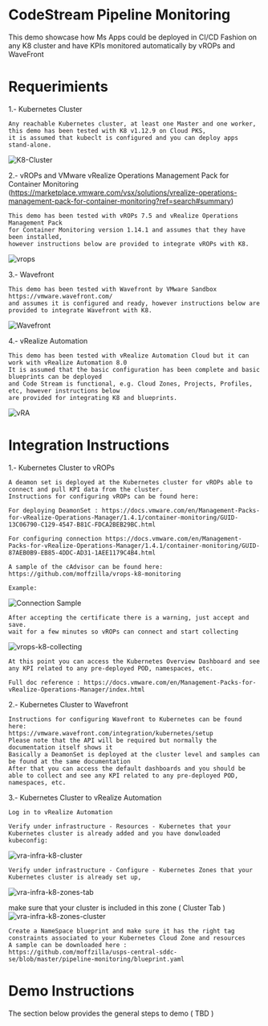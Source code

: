 # CodeStream Pipeline Monitoring
This demo showcase how Ms Apps could be deployed in CI/CD Fashion on any K8 cluster and have KPIs monitored automatically by vROPs and WaveFront

# Requerimients

1.- Kubernetes Cluster
 
	Any reachable Kubernetes cluster, at least one Master and one worker, 
	this demo has been tested with K8 v1.12.9 on Cloud PKS,
	it is assumed that kubeclt is configured and you can deploy apps stand-alone.
  
   ![K8-Cluster](https://github.com/moffzilla/usps-central-sddc-se/blob/master/media/kubernetes-cluster.png)
  
2.- vROPs and VMware vRealize Operations Management Pack for Container Monitoring (https://marketplace.vmware.com/vsx/solutions/vrealize-operations-management-pack-for-container-monitoring?ref=search#summary)
 
	This demo has been tested with vROPs 7.5 and vRealize Operations Management Pack 
	for Container Monitoring version 1.14.1 and assumes that they have been installed, 
	however instructions below are provided to integrate vROPs with K8.
  
  ![vrops](https://github.com/moffzilla/usps-central-sddc-se/blob/master/media/vrops.png)
  
3.- Wavefront
 
	This demo has been tested with Wavefront by VMware Sandbox https://vmware.wavefront.com/ 
	and assumes it is configured and ready, however instructions below are provided to integrate Wavefront with K8.

![Wavefront](https://github.com/moffzilla/usps-central-sddc-se/blob/master/media/wavefront.png)
  
4.- vRealize Automation
 
	This demo has been tested with vRealize Automation Cloud but it can work with vRealize Automation 8.0
	It is assumed that the basic configuration has been complete and basic blueprints can be deployed 
	and Code Stream is functional, e.g. Cloud Zones, Projects, Profiles, etc, however instructions below 
	are provided for integrating K8 and blueprints. 
  
  ![vRA](https://github.com/moffzilla/usps-central-sddc-se/blob/master/media/vRA-k8.png)
  
# Integration Instructions

1.- Kubernetes Cluster to vROPs
 
	A deamon set is deployed at the Kubernetes cluster for vROPs able to connect and pull KPI data from the cluster.
	Instructions for configuring vROPs can be found here: 
	
	For deploying DeamonSet : https://docs.vmware.com/en/Management-Packs-for-vRealize-Operations-Manager/1.4.1/container-monitoring/GUID-13C06790-C129-4547-B81C-FDCA2BEB29BC.html
	
	For configuring connection https://docs.vmware.com/en/Management-Packs-for-vRealize-Operations-Manager/1.4.1/container-monitoring/GUID-87AEB0B9-EB85-4DDC-AD31-1AEE1179C4B4.html
	
	A sample of the cAdvisor can be found here:
	https://github.com/moffzilla/vrops-k8-monitoring
	
	Example:
![Connection Sample](https://github.com/moffzilla/usps-central-sddc-se/blob/master/media/vrops-k8-connection-sample.png)
	
	After accepting the certificate there is a warning, just accept and save.
	wait for a few minutes so vROPs can connect and start collecting
![vrops-k8-collecting](https://github.com/moffzilla/usps-central-sddc-se/blob/master/media/vrops-k8-collecting.png)
	
	At this point you can access the Kubernetes Overview Dashboard and see any KPI related to any pre-deployed POD, namespaces, etc.
	
	Full doc reference : https://docs.vmware.com/en/Management-Packs-for-vRealize-Operations-Manager/index.html
  
2.- Kubernetes Cluster to Wavefront
 
	Instructions for configuring Wavefront to Kubernetes can be found here:
	https://vmware.wavefront.com/integration/kubernetes/setup
	Please note that the API will be required but normally the documentation itself shows it
	Basically a DeamonSet is deployed at the cluster level and samples can be found at the same documentation
	After that you can access the default dashboards and you should be able to collect and see any KPI related to any pre-deployed POD, namespaces, etc.

  
3.- Kubernetes Cluster to vRealize Automation 
 
	Log in to vRealize Automation 
 
	Verify under infrastructure - Resources - Kubernetes that your Kubernetes cluster is already added and you have donwloaded kubeconfig:
![vra-infra-k8-cluster](https://github.com/moffzilla/usps-central-sddc-se/blob/master/media/vra-infra-k8-cluster.png)

	Verify under infrastructure - Configure - Kubernetes Zones that your Kubernetes cluster is already set up, 
![vra-infra-k8-zones-tab](https://github.com/moffzilla/usps-central-sddc-se/blob/master/media/vra-infra-k8-zones-tab.png)

make sure that your cluster is included in this zone ( Cluster Tab ) 
![vra-infra-k8-zones-cluster](https://github.com/moffzilla/usps-central-sddc-se/blob/master/media/vra-infra-k8-zones-cluster.png)

	Create a NameSpace blueprint and make sure it has the right tag constraints associated to your Kubernetes Cloud Zone and resources
	A sample can be downloaded here :
	https://github.com/moffzilla/usps-central-sddc-se/blob/master/pipeline-monitoring/blueprint.yaml
	
	
  
# Demo Instructions

The section below provides the general steps to demo ( TBD )



